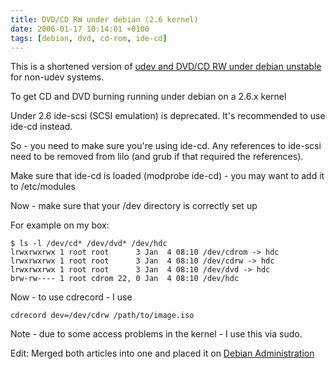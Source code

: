 ```yaml
---
title: DVD/CD RW under debian (2.6 kernel)
date: 2006-01-17 10:14:01 +0100
tags: [debian, dvd, cd-rom, ide-cd]
---
```


This is a shortened version of [udev and DVD/CD RW under debian unstable](/2005/02/12/udev_and_DVD_CD_RW_under_debian_unstable/) for non-udev systems.

To get CD and DVD burning running under debian on a 2.6.x kernel

Under 2.6 ide-scsi (SCSI emulation) is deprecated. It's recommended to use ide-cd instead.

So - you need to make sure you're using ide-cd. Any references to ide-scsi need to be removed from lilo (and grub if that required the references).

Make sure that ide-cd is loaded (modprobe ide-cd) - you may want to add it to /etc/modules

Now - make sure that your /dev directory is correctly set up

For example on my box:

    $ ls -l /dev/cd* /dev/dvd* /dev/hdc
    lrwxrwxrwx 1 root root      3 Jan  4 08:10 /dev/cdrom -> hdc
    lrwxrwxrwx 1 root root      3 Jan  4 08:10 /dev/cdrw -> hdc
    lrwxrwxrwx 1 root root      3 Jan  4 08:10 /dev/dvd -> hdc
    brw-rw---- 1 root cdrom 22, 0 Jan  4 08:10 /dev/hdc

Now - to use cdrecord - I use 

    cdrecord dev=/dev/cdrw /path/to/image.iso

Note - due to some access problems in the kernel - I use this via sudo.

Edit: Merged both articles into one and placed it on [Debian Administration](http://www.debian-administration.org/articles/333)
